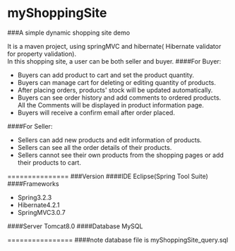 # myShoppingSite

###A simple dynamic shopping site demo


It is a maven project, using springMVC and hibernate( Hibernate validator for property validation).  
In this shopping site, a user can be both seller and buyer. 
####For Buyer:
* Buyers can add product to cart and set the product quantity.
* Buyers can manage cart for deleting or editing quantity of products.
* After placing orders, products' stock will be updated automatically.
* Buyers can see order history and add comments to ordered products. All the Comments will be displayed in product information page.
* Buyers will receive a confirm email after order placed.

####For Seller:
* Sellers can add new products and edit information of products.
* Sellers can see all the order details of their products.
* Sellers cannot see their own products from the shopping pages or add their products to cart.

=============== 
###Version
####IDE 
Eclipse(Spring Tool Suite)
####Frameworks
* Spring3.2.3
* Hibernate4.2.1
* SpringMVC3.0.7 

####Server
Tomcat8.0
####Database
MySQL

================
####note 
database file is myShoppingSite_query.sql
